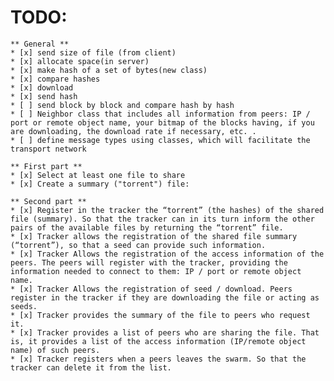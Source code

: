

#  **TODO:**
	** General **
	* [x] send size of file (from client)
	* [x] allocate space(in server)
	* [x] make hash of a set of bytes(new class) 
	* [x] compare hashes
	* [x] download
	* [x] send hash
	* [ ] send block by block and compare hash by hash
	* [ ] Neighbor class that includes all information from peers: IP / port or remote object name, your bitmap of the blocks having, if you are downloading, the download rate if necessary, etc. .
	* [ ] define message types using classes, which will facilitate the transport network
	
	** First part **
	* [x] Select at least one file to share
	* [x] Create a summary ("torrent") file:
	
	** Second part **
	* [x] Register in the tracker the “torrent” (the hashes) of the shared file (summary). So that the tracker can in its turn inform the other pairs of the available files by returning the “torrent” file.
	* [x] Tracker allows the registration of the shared file summary (“torrent”), so that a seed can provide such information.
	* [x] Tracker Allows the registration of the access information of the peers. The peers will register with the tracker, providing the information needed to connect to them: IP / port or remote object name.
	* [x] Tracker Allows the registration of seed / download. Peers register in the tracker if they are downloading the file or acting as seeds.
	* [x] Tracker provides the summary of the file to peers who request it.
	* [x] Tracker provides a list of peers who are sharing the file. That is, it provides a list of the access information (IP/remote object name) of such peers.
	* [x] Tracker registers when a peers leaves the swarm. So that the tracker can delete it from the list.
	
	